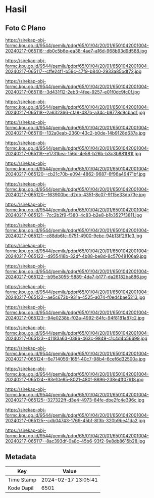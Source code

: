# Hasil

## Foto C Plano

https://sirekap-obj-formc.kpu.go.id/9544/pemilu/pdpr/65/01/04/20/01/6501042001004-20240217-065116--db0c5b6e-ea38-4ae7-a16d-968b93d9d588.jpg

https://sirekap-obj-formc.kpu.go.id/9544/pemilu/pdpr/65/01/04/20/01/6501042001004-20240217-065117--cffe24f1-b59c-47f9-b840-2933a85bdf72.jpg

https://sirekap-obj-formc.kpu.go.id/9544/pemilu/pdpr/65/01/04/20/01/6501042001004-20240217-065118--3d431f12-2eb3-4fee-9257-e01f0dc9fc0f.jpg

https://sirekap-obj-formc.kpu.go.id/9544/pemilu/pdpr/65/01/04/20/01/6501042001004-20240217-065118--2a632366-cfa9-487b-a34c-b9778c9cbad1.jpg

https://sirekap-obj-formc.kpu.go.id/9544/pemilu/pdpr/65/01/04/20/01/6501042001004-20240217-065119--132a0eab-2360-43c2-b0de-14b9128d637a.jpg

https://sirekap-obj-formc.kpu.go.id/9544/pemilu/pdpr/65/01/04/20/01/6501042001004-20240217-065119--e1731bea-156d-4e58-b26b-b3c3b881f81f.jpg

https://sirekap-obj-formc.kpu.go.id/9544/pemilu/pdpr/65/01/04/20/01/6501042001004-20240217-065120--cb21c70b-e094-4862-9687-6f96a49471bf.jpg

https://sirekap-obj-formc.kpu.go.id/9544/pemilu/pdpr/65/01/04/20/01/6501042001004-20240217-065120--163900bc-d2db-4351-8c07-9115e33db73e.jpg

https://sirekap-obj-formc.kpu.go.id/9544/pemilu/pdpr/65/01/04/20/01/6501042001004-20240217-065121--7cc2b2f9-f380-4c83-b2e8-b1b3527f3811.jpg

https://sirekap-obj-formc.kpu.go.id/9544/pemilu/pdpr/65/01/04/20/01/6501042001004-20240217-065121--c88db6fc-9751-4900-9ebc-94b13ff291c3.jpg

https://sirekap-obj-formc.kpu.go.id/9544/pemilu/pdpr/65/01/04/20/01/6501042001004-20240217-065122--d955418b-32df-4b88-be8d-8c57048106a9.jpg

https://sirekap-obj-formc.kpu.go.id/9544/pemilu/pdpr/65/01/04/20/01/6501042001004-20240217-065122--b95e3055-5889-4da7-b177-da26182ba886.jpg

https://sirekap-obj-formc.kpu.go.id/9544/pemilu/pdpr/65/01/04/20/01/6501042001004-20240217-065122--ae5c673b-931a-4525-a074-f0ed4bae5213.jpg

https://sirekap-obj-formc.kpu.go.id/9544/pemilu/pdpr/65/01/04/20/01/6501042001004-20240217-065123--94e0238b-f02a-4992-84fc-94f8181a87c2.jpg

https://sirekap-obj-formc.kpu.go.id/9544/pemilu/pdpr/65/01/04/20/01/6501042001004-20240217-065123--41183a63-0396-463c-9849-c1c4d4b56699.jpg

https://sirekap-obj-formc.kpu.go.id/9544/pemilu/pdpr/65/01/04/20/01/6501042001004-20240217-065124--6e714056-165f-40c7-98b4-6cef6d32500a.jpg

https://sirekap-obj-formc.kpu.go.id/9544/pemilu/pdpr/65/01/04/20/01/6501042001004-20240217-065124--93e10e85-8021-480f-8896-238e4ff07618.jpg

https://sirekap-obj-formc.kpu.go.id/9544/pemilu/pdpr/65/01/04/20/01/6501042001004-20240217-065125--327322ff-d3e4-4973-84fe-dbe2fc4e396c.jpg

https://sirekap-obj-formc.kpu.go.id/9544/pemilu/pdpr/65/01/04/20/01/6501042001004-20240217-065125--cdb04743-1769-45bf-8f3b-320b9be41da2.jpg

https://sirekap-obj-formc.kpu.go.id/9544/pemilu/pdpr/65/01/04/20/01/6501042001004-20240217-065117--8ac393df-0a8c-45b6-93f2-9e8db8615b28.jpg


## Metadata

| Key        | Value               |
| ---------- | ------------------- |
| Time Stamp | 2024-02-17 13:05:41 |
| Kode Dapil | 6501                |



